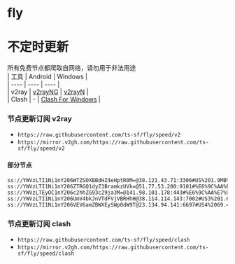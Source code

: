# fly
# 不定时更新
所有免费节点都爬取自网络，请勿用于非法用途  
|  工具  | Android  | Windows  |  
|  ----  | ----   | ----  |  
| v2ray  | [v2rayNG](https://github.com/2dust/v2rayNG/releases) | [v2rayN](https://github.com/2dust/v2rayN/releases) |  
| Clash  | - | [Clash For Windows](https://github.com/2dust/clashN/releases) | 
  
### 节点更新订阅  v2ray
- `https://raw.githubusercontent.com/ts-sf/fly/speed/v2`  
- `https://mirror.v2gh.com/https://raw.githubusercontent.com/ts-sf/fly/speed/v2`  

#### 部分节点  
``` 
ss://YWVzLTI1Ni1nY206WTZSOXBBdHZ4eHptR0M=@38.121.43.71:3306#US%201.9MB%2Fs
ss://YWVzLTI1Ni1nY206ZTRGQ1dyZ3BramkzUVk=@51.77.53.200:9101#%E6%9C%AA%E7%9F%A57%201.2MB%2Fs
ss://YWVzLTEyOC1nY206c2hhZG93c29ja3M=@141.98.101.178:443#%E6%9C%AA%E7%9F%A511%203.9MB%2Fs
ss://YWVzLTI1Ni1nY206UmV4bkJnVTdFVjVBRHhH@38.114.114.143:7002#US3%201.6MB%2Fs
ss://YWVzLTI1Ni1nY206VEV6amZBWXEySWp0dW9T@23.134.94.141:6697#US4%2069.4KB%2Fs
```
### 节点更新订阅  clash
- `https://raw.githubusercontent.com/ts-sf/fly/speed/clash`  
- `https://mirror.v2gh.com/https://raw.githubusercontent.com/ts-sf/fly/speed/clash`  


